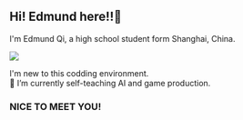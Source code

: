 ## Hi! Edmund here!!👋
I'm Edmund Qi, a high school student form Shanghai, China.     

![](https://github-readme-stats.vercel.app/api?username=UserEdmund&&theme=dark&&show_icons=true)    

I'm new to this codding environment.   
🌱 I’m currently self-teaching AI and game production. 

### NICE TO MEET YOU!

<!--
**UserEdmund/UserEdmund** is a ✨ _special_ ✨ repository because its `README.md` (this file) appears on your GitHub profile.

Here are some ideas to get you started:

- 🔭 I’m currently working on ...
- 🌱 I’m currently learning ...
- 👯 I’m looking to collaborate on ...
- 🤔 I’m looking for help with ...
- 💬 Ask me about ...
- 📫 How to reach me: ...
- 😄 Pronouns: ...
- ⚡ Fun fact: ...
-->
